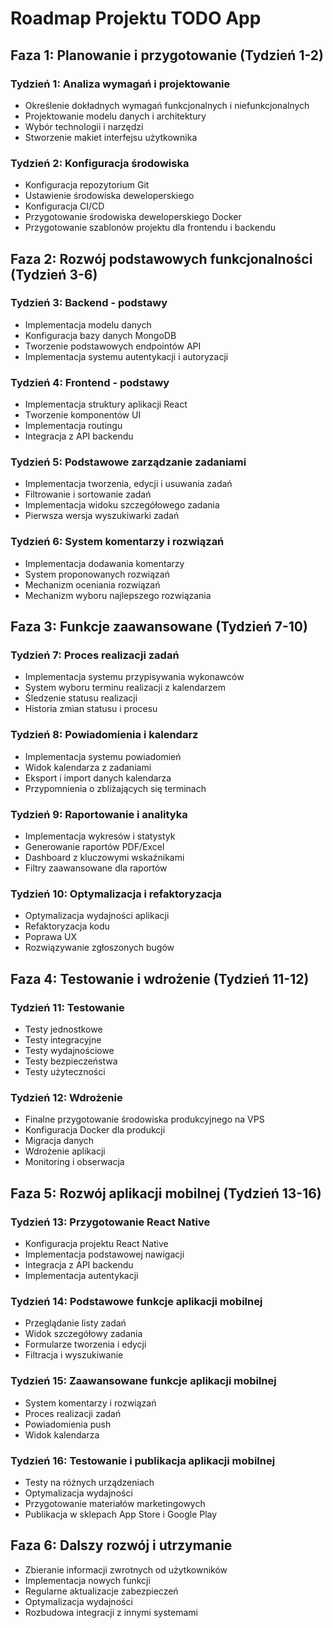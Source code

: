 # Roadmap Projektu TODO App

## Faza 1: Planowanie i przygotowanie (Tydzień 1-2)

### Tydzień 1: Analiza wymagań i projektowanie
- Określenie dokładnych wymagań funkcjonalnych i niefunkcjonalnych
- Projektowanie modelu danych i architektury
- Wybór technologii i narzędzi
- Stworzenie makiet interfejsu użytkownika

### Tydzień 2: Konfiguracja środowiska
- Konfiguracja repozytorium Git
- Ustawienie środowiska deweloperskiego
- Konfiguracja CI/CD
- Przygotowanie środowiska deweloperskiego Docker
- Przygotowanie szablonów projektu dla frontendu i backendu

## Faza 2: Rozwój podstawowych funkcjonalności (Tydzień 3-6)

### Tydzień 3: Backend - podstawy
- Implementacja modelu danych
- Konfiguracja bazy danych MongoDB
- Tworzenie podstawowych endpointów API
- Implementacja systemu autentykacji i autoryzacji

### Tydzień 4: Frontend - podstawy
- Implementacja struktury aplikacji React
- Tworzenie komponentów UI
- Implementacja routingu
- Integracja z API backendu

### Tydzień 5: Podstawowe zarządzanie zadaniami
- Implementacja tworzenia, edycji i usuwania zadań
- Filtrowanie i sortowanie zadań
- Implementacja widoku szczegółowego zadania
- Pierwsza wersja wyszukiwarki zadań

### Tydzień 6: System komentarzy i rozwiązań
- Implementacja dodawania komentarzy
- System proponowanych rozwiązań
- Mechanizm oceniania rozwiązań
- Mechanizm wyboru najlepszego rozwiązania

## Faza 3: Funkcje zaawansowane (Tydzień 7-10)

### Tydzień 7: Proces realizacji zadań
- Implementacja systemu przypisywania wykonawców
- System wyboru terminu realizacji z kalendarzem
- Śledzenie statusu realizacji
- Historia zmian statusu i procesu

### Tydzień 8: Powiadomienia i kalendarz
- Implementacja systemu powiadomień
- Widok kalendarza z zadaniami
- Eksport i import danych kalendarza
- Przypomnienia o zbliżających się terminach

### Tydzień 9: Raportowanie i analityka
- Implementacja wykresów i statystyk
- Generowanie raportów PDF/Excel
- Dashboard z kluczowymi wskaźnikami
- Filtry zaawansowane dla raportów

### Tydzień 10: Optymalizacja i refaktoryzacja
- Optymalizacja wydajności aplikacji
- Refaktoryzacja kodu
- Poprawa UX
- Rozwiązywanie zgłoszonych bugów

## Faza 4: Testowanie i wdrożenie (Tydzień 11-12)

### Tydzień 11: Testowanie
- Testy jednostkowe
- Testy integracyjne
- Testy wydajnościowe
- Testy bezpieczeństwa
- Testy użyteczności

### Tydzień 12: Wdrożenie
- Finalne przygotowanie środowiska produkcyjnego na VPS
- Konfiguracja Docker dla produkcji
- Migracja danych
- Wdrożenie aplikacji
- Monitoring i obserwacja

## Faza 5: Rozwój aplikacji mobilnej (Tydzień 13-16)

### Tydzień 13: Przygotowanie React Native
- Konfiguracja projektu React Native
- Implementacja podstawowej nawigacji
- Integracja z API backendu
- Implementacja autentykacji

### Tydzień 14: Podstawowe funkcje aplikacji mobilnej
- Przeglądanie listy zadań
- Widok szczegółowy zadania
- Formularze tworzenia i edycji
- Filtracja i wyszukiwanie

### Tydzień 15: Zaawansowane funkcje aplikacji mobilnej
- System komentarzy i rozwiązań
- Proces realizacji zadań
- Powiadomienia push
- Widok kalendarza

### Tydzień 16: Testowanie i publikacja aplikacji mobilnej
- Testy na różnych urządzeniach
- Optymalizacja wydajności
- Przygotowanie materiałów marketingowych
- Publikacja w sklepach App Store i Google Play

## Faza 6: Dalszy rozwój i utrzymanie

- Zbieranie informacji zwrotnych od użytkowników
- Implementacja nowych funkcji
- Regularne aktualizacje zabezpieczeń
- Optymalizacja wydajności
- Rozbudowa integracji z innymi systemami
